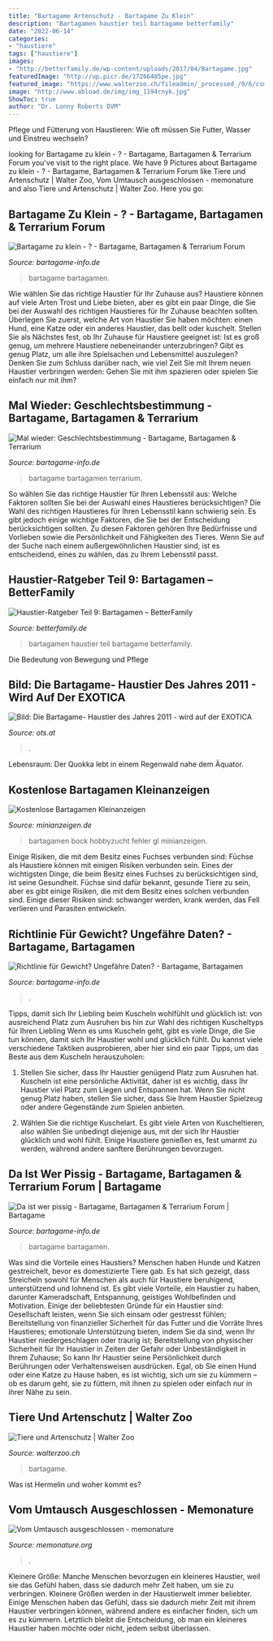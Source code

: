 ```yaml
---
title: "Bartagame Artenschutz - Bartagame Zu Klein"
description: "Bartagamen haustier teil bartagame betterfamily"
date: "2022-06-14"
categories:
- "haustiere"
tags: ["haustiere"]
images:
- "http://betterfamily.de/wp-content/uploads/2017/04/Bartagame.jpg"
featuredImage: "http://up.picr.de/17266485pe.jpg"
featured_image: "https://www.walterzoo.ch/fileadmin/_processed_/9/6/csm_bartagame_01_d254bafa9f.jpg"
image: "http://www.abload.de/img/img_1194rnyk.jpg"
ShowToc: true
author: "Dr. Lonny Roberts DVM"
---
```



Pflege und Fütterung von Haustieren: Wie oft müssen Sie Futter, Wasser und Einstreu wechseln?

	

		
looking for Bartagame zu klein - ? - Bartagame, Bartagamen &amp; Terrarium Forum you've visit to the right place. We have 9 Pictures about Bartagame zu klein - ? - Bartagame, Bartagamen &amp; Terrarium Forum like Tiere und Artenschutz | Walter Zoo, Vom Umtausch ausgeschlossen - memonature and also Tiere und Artenschutz | Walter Zoo. Here you go:
		
    
## Bartagame Zu Klein - ? - Bartagame, Bartagamen &amp; Terrarium Forum

<img loading=lazy src="http://s1.up.picr.de/5425960.jpg" onerror="this.onerror=null;this.src='https://tse1.mm.bing.net/th?id=OIP.5G11KU3m6xBSh_t4YGv_bQHaE8&amp;pid=15.1';" alt="Bartagame zu klein - ? - Bartagame, Bartagamen &amp; Terrarium Forum">

_Source: bartagame-info.de_

>bartagame bartagamen. 

	

Wie wählen Sie das richtige Haustier für Ihr Zuhause aus?
Haustiere können auf viele Arten Trost und Liebe bieten, aber es gibt ein paar Dinge, die Sie bei der Auswahl des richtigen Haustieres für Ihr Zuhause beachten sollten. Überlegen Sie zuerst, welche Art von Haustier Sie haben möchten: einen Hund, eine Katze oder ein anderes Haustier, das bellt oder kuschelt. Stellen Sie als Nächstes fest, ob Ihr Zuhause für Haustiere geeignet ist: Ist es groß genug, um mehrere Haustiere nebeneinander unterzubringen? Gibt es genug Platz, um alle ihre Spielsachen und Lebensmittel auszulegen? Denken Sie zum Schluss darüber nach, wie viel Zeit Sie mit Ihrem neuen Haustier verbringen werden: Gehen Sie mit ihm spazieren oder spielen Sie einfach nur mit ihm?

    
## Mal Wieder: Geschlechtsbestimmung - Bartagame, Bartagamen &amp; Terrarium

<img loading=lazy src="http://www.abload.de/img/img_1194rnyk.jpg" onerror="this.onerror=null;this.src='https://tse2.mm.bing.net/th?id=OIP.e7wnM_x3nqJbB9OYqR6wkQHaEK&amp;pid=15.1';" alt="Mal wieder: Geschlechtsbestimmung - Bartagame, Bartagamen &amp; Terrarium">

_Source: bartagame-info.de_

>bartagame bartagamen terrarium. 

	

So wählen Sie das richtige Haustier für Ihren Lebensstil aus: Welche Faktoren sollten Sie bei der Auswahl eines Haustieres berücksichtigen?
Die Wahl des richtigen Haustieres für Ihren Lebensstil kann schwierig sein. Es gibt jedoch einige wichtige Faktoren, die Sie bei der Entscheidung berücksichtigen sollten. Zu diesen Faktoren gehören Ihre Bedürfnisse und Vorlieben sowie die Persönlichkeit und Fähigkeiten des Tieres. Wenn Sie auf der Suche nach einem außergewöhnlichen Haustier sind, ist es entscheidend, eines zu wählen, das zu Ihrem Lebensstil passt.

    
## Haustier-Ratgeber Teil 9: Bartagamen – BetterFamily

<img loading=lazy src="http://betterfamily.de/wp-content/uploads/2017/04/Bartagame.jpg" onerror="this.onerror=null;this.src='https://tse4.mm.bing.net/th?id=OIP.mdYBzBtkzkB4EuRufac6DQHaE8&amp;pid=15.1';" alt="Haustier-Ratgeber Teil 9: Bartagamen – BetterFamily">

_Source: betterfamily.de_

>bartagamen haustier teil bartagame betterfamily. 

	

Die Bedeutung von Bewegung und Pflege

    
## Bild: Die Bartagame- Haustier Des Jahres 2011 - Wird Auf Der EXOTICA

<img loading=lazy src="https://www.ots.at/anhang/2012/11/20/OBS/OBS_20121120_OBS0020.layout.jpg" onerror="this.onerror=null;this.src='https://tse2.mm.bing.net/th?id=OIP.xxRmxuWp-Q2mfVun09cQ_AHaE7&amp;pid=15.1';" alt="Bild: Die Bartagame- Haustier des Jahres 2011 - wird auf der EXOTICA">

_Source: ots.at_

>. 

	

Lebensraum: Der Quokka lebt in einem Regenwald nahe dem Äquator.

    
## Kostenlose Bartagamen Kleinanzeigen

<img loading=lazy src="https://www.minianzeigen.de/export/747693043.jpg" onerror="this.onerror=null;this.src='https://tse3.mm.bing.net/th?id=OIP.GSdgFV5dBL_q9xwA2aKAQQDYEg&amp;pid=15.1';" alt="Kostenlose Bartagamen Kleinanzeigen">

_Source: minianzeigen.de_

>bartagamen bock hobbyzucht fehler gl minianzeigen. 

	

Einige Risiken, die mit dem Besitz eines Fuchses verbunden sind:
Füchse als Haustiere können mit einigen Risiken verbunden sein. Eines der wichtigsten Dinge, die beim Besitz eines Fuchses zu berücksichtigen sind, ist seine Gesundheit. Füchse sind dafür bekannt, gesunde Tiere zu sein, aber es gibt einige Risiken, die mit dem Besitz eines solchen verbunden sind. Einige dieser Risiken sind: schwanger werden, krank werden, das Fell verlieren und Parasiten entwickeln.

    
## Richtlinie Für Gewicht? Ungefähre Daten? - Bartagame, Bartagamen

<img loading=lazy src="http://up.picr.de/17266485pe.jpg" onerror="this.onerror=null;this.src='https://tse1.mm.bing.net/th?id=OIP.vkR5y3slmWfcKVGaXmFW1gHaFi&amp;pid=15.1';" alt="Richtlinie für Gewicht? Ungefähre Daten? - Bartagame, Bartagamen">

_Source: bartagame-info.de_

>. 

	

Tipps, damit sich Ihr Liebling beim Kuscheln wohlfühlt und glücklich ist: von ausreichend Platz zum Ausruhen bis hin zur Wahl des richtigen Kuscheltyps für Ihren Liebling
Wenn es ums Kuscheln geht, gibt es viele Dinge, die Sie tun können, damit sich Ihr Haustier wohl und glücklich fühlt. Du kannst viele verschiedene Taktiken ausprobieren, aber hier sind ein paar Tipps, um das Beste aus dem Kuscheln herauszuholen:
1. Stellen Sie sicher, dass Ihr Haustier genügend Platz zum Ausruhen hat. Kuscheln ist eine persönliche Aktivität, daher ist es wichtig, dass Ihr Haustier viel Platz zum Liegen und Entspannen hat. Wenn Sie nicht genug Platz haben, stellen Sie sicher, dass Sie Ihrem Haustier Spielzeug oder andere Gegenstände zum Spielen anbieten.

2. Wählen Sie die richtige Kuschelart. Es gibt viele Arten von Kuscheltieren, also wählen Sie unbedingt diejenige aus, mit der sich Ihr Haustier glücklich und wohl fühlt. Einige Haustiere genießen es, fest umarmt zu werden, während andere sanftere Berührungen bevorzugen.

    
## Da Ist Wer Pissig - Bartagame, Bartagamen &amp; Terrarium Forum | Bartagame

<img loading=lazy src="http://s6.up.picr.de/5454378.jpg" onerror="this.onerror=null;this.src='https://tse2.mm.bing.net/th?id=OIP.SuUnJpJ9wWpMuEisdS2adgHaE8&amp;pid=15.1';" alt="Da ist wer pissig - Bartagame, Bartagamen &amp; Terrarium Forum | Bartagame">

_Source: bartagame-info.de_

>bartagame bartagamen. 

	

Was sind die Vorteile eines Haustiers?
Menschen haben Hunde und Katzen gestreichelt, bevor es domestizierte Tiere gab. Es hat sich gezeigt, dass Streicheln sowohl für Menschen als auch für Haustiere beruhigend, unterstützend und lohnend ist. Es gibt viele Vorteile, ein Haustier zu haben, darunter Kameradschaft, Entspannung, geistiges Wohlbefinden und Motivation. Einige der beliebtesten Gründe für ein Haustier sind: Gesellschaft leisten, wenn Sie sich einsam oder gestresst fühlen; Bereitstellung von finanzieller Sicherheit für das Futter und die Vorräte Ihres Haustieres; emotionale Unterstützung bieten, indem Sie da sind, wenn Ihr Haustier niedergeschlagen oder traurig ist; Bereitstellung von physischer Sicherheit für Ihr Haustier in Zeiten der Gefahr oder Unbeständigkeit in Ihrem Zuhause; So kann Ihr Haustier seine Persönlichkeit durch Berührungen oder Verhaltensweisen ausdrücken. Egal, ob Sie einen Hund oder eine Katze zu Hause haben, es ist wichtig, sich um sie zu kümmern – ob es darum geht, sie zu füttern, mit ihnen zu spielen oder einfach nur in ihrer Nähe zu sein.

    
## Tiere Und Artenschutz | Walter Zoo

<img loading=lazy src="https://www.walterzoo.ch/fileadmin/_processed_/9/6/csm_bartagame_01_d254bafa9f.jpg" onerror="this.onerror=null;this.src='https://tse4.mm.bing.net/th?id=OIP.4pojl2wcEYctQtO_4R6yUgHaJR&amp;pid=15.1';" alt="Tiere und Artenschutz | Walter Zoo">

_Source: walterzoo.ch_

>bartagame. 

	

Was ist Hermelin und woher kommt es?

    
## Vom Umtausch Ausgeschlossen - Memonature

<img loading=lazy src="https://memonature.org/wp-content/uploads/2017/02/bartagame_1.jpg" onerror="this.onerror=null;this.src='https://tse2.mm.bing.net/th?id=OIP.vX9j8hl7H6wrx3G614evhwHaFh&amp;pid=15.1';" alt="Vom Umtausch ausgeschlossen - memonature">

_Source: memonature.org_

>. 

	

Kleinere Größe: Manche Menschen bevorzugen ein kleineres Haustier, weil sie das Gefühl haben, dass sie dadurch mehr Zeit haben, um sie zu verbringen.
Kleinere Größen werden in der Haustierwelt immer beliebter. Einige Menschen haben das Gefühl, dass sie dadurch mehr Zeit mit ihrem Haustier verbringen können, während andere es einfacher finden, sich um es zu kümmern. Letztlich bleibt die Entscheidung, ob man ein kleineres Haustier haben möchte oder nicht, jedem selbst überlassen.

